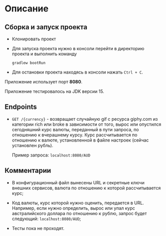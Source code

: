 # Описание

## Сборка и запуск проекта

* Клонировать проект

* Для запуска проекта нужно в консоли перейти в директорию проекта и выполнить команду
  
  `gradlew bootRun`
  
* Для остановки проекта находясь в консоли нажать `Ctrl + C`.
  
Приложение использует порт **8080**.

Приложение тестировалось на JDK версии 15.

## Endpoints

* `GET /{currency}` -  возвращает случайную gif с ресурса giphy.com из категории rich или broke в зависимости от того, вырос или опустился сегодняшний курс валюты, переданный в пути запроса, по отношению к вчерашнему курсу. Курс рассчитывается по отношению к валюте, установленной в файле настроек (сейчас установлен рубль).

   Пример запроса: `localhost:8080/AUD`

## Комментарии

* В конфигурационный файл вынесены URL и секретные ключи внешних сервисов, валюта по отношению к которой рассчитывается курс;

* Код валюты, курс которой нужно оценить, передается в URL. Например, если нужно определить, вырос или упал курс австралийского доллара по отношению к рублю, запрос будет следующий: `localhost:8080/AUD`;

* Тесты пока не проходят.